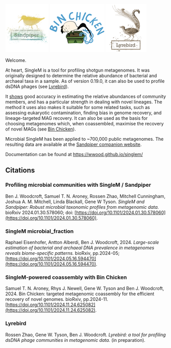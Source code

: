 

<!-- NOTE: This intro should manually be kept in sync between the repo README and the docs README -->

[![Sandpiper logo](./docs/_include/sandpiper_small.png)](https://sandpiper.qut.edu.au)
[![Bin Chicken logo](./docs/_include/binchicken_small.png)](https://aroneys.github.io/binchicken)
[![Lyrebird logo](./docs/_include/lyrebird_small.png)](/Lyrebird)

Welcome.

At heart, SingleM is a tool for profiling shotgun metagenomes. It was originally designed to determine the relative abundance of bacterial and archaeal taxa in a sample. As of version 0.19.0, it can also be used to profile dsDNA phages (see [Lyrebird](https://wwood.github.io/singlem/Lyrebird)).

It [shows](https://doi.org/10.1101/2024.01.30.578060) good accuracy in estimating the relative abundances of community members, and has a particular strength in dealing with novel lineages. The method it uses also makes it suitable for some related tasks, such as assessing eukaryotic contamination, finding bias in genome recovery, and lineage-targeted MAG recovery. It can also be used as the basis for choosing metagenomes which, when coassembled, maximise the recovery of novel MAGs (see [Bin Chicken](https://aroneys.github.io/binchicken/)).

Microbial SingleM has been applied to ~700,000 public metagenomes. The resulting data are available at the [Sandpiper companion website](https://sandpiper.qut.edu.au).

Documentation can be found at https://wwood.github.io/singlem/

## Citations
<!-- NOTE: Citations should manually be kept in sync between the repo README and the docs README -->
### Profiling microbial communities with SingleM / Sandpiper
Ben J. Woodcroft, Samuel T. N. Aroney, Rossen Zhao, Mitchell Cunningham, Joshua A. M. Mitchell, Linda Blackall, Gene W Tyson. *SingleM and Sandpiper: Robust microbial taxonomic profiles from metagenomic data.* bioRxiv 2024.01.30.578060; doi: [https://doi.org/10.1101/2024.01.30.578060](https://doi.org/10.1101/2024.01.30.578060).
### SingleM microbial_fraction
Raphael Eisenhofer, Antton Alberdi, Ben J. Woodcroft, 2024. *Large-scale estimation of bacterial and archaeal DNA prevalence in metagenomes reveals biome-specific patterns.* bioRxiv, pp.2024-05; [https://doi.org/10.1101/2024.05.16.594470](https://doi.org/10.1101/2024.05.16.594470).
### SingleM-powered coassembly with Bin Chicken
Samuel T. N. Aroney, Rhys J. Newell, Gene W. Tyson and Ben J. Woodcroft, 2024. Bin Chicken: targeted metagenomic coassembly for the efficient recovery of novel genomes. bioRxiv, pp.2024-11. [https://doi.org/10.1101/2024.11.24.625082](https://doi.org/10.1101/2024.11.24.625082).
### Lyrebird
Rossen Zhao, Gene W. Tyson, Ben J. Woodcroft. *Lyrebird: a tool for profiling dsDNA phage communities in metagenomic data.* (in preparation).
